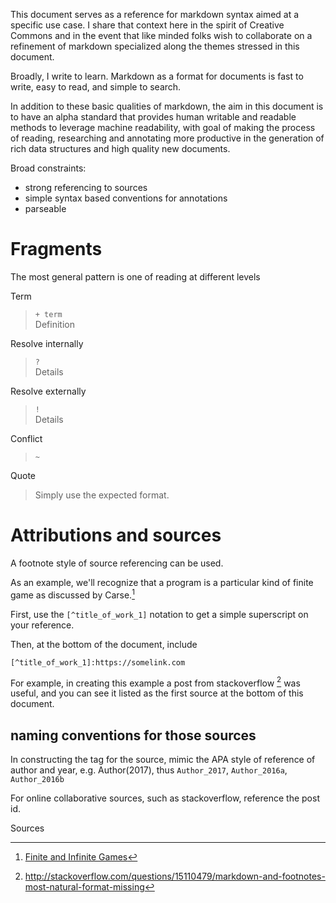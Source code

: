 This document serves as a reference for markdown syntax aimed at a specific use case. I share that context here in the spirit of Creative Commons and in the event that like minded folks wish to collaborate on a refinement of markdown specialized along the themes stressed in this document.

Broadly, I write to learn. Markdown as a format for documents is fast to write, easy to read, and simple to search.

In addition to these basic qualities of markdown, the aim in this document is to have an alpha standard that provides human writable and readable methods to leverage machine readability, with goal of making the process of reading, researching and annotating more productive in the generation of rich data structures and high quality new documents.

Broad constraints:

* strong referencing to sources
* simple syntax based conventions for annotations
* parseable

# Fragments

The most general pattern is one of reading at different levels

Term

> `+ term`  
> Definition

Resolve internally

> `?`  
> Details

Resolve externally

> `!`  
>Details

Conflict

> `~`

Quote

> Simply use the expected format.

# Attributions and sources

A footnote style of source referencing can be used.

As an example, we'll recognize that a program is a particular kind of finite game as discussed by Carse.[^Carse_1986]

First, use the `[^title_of_work_1]` notation to get a simple superscript on your reference.

Then, at the bottom of the document, include

`[^title_of_work_1]:https://somelink.com`

For example, in creating this example a post from stackoverflow [^stackoverflow_15110479] was useful, and you can see it listed as the first source at the bottom of this document.

## naming conventions for those sources

In constructing the tag for the source, mimic the APA style of reference of author and year, e.g. Author(2017), thus `Author_2017`, `Author_2016a`, `Author_2016b`

For online collaborative sources, such as stackoverflow, reference the post id.

Sources

[^Carse_1986]: [Finite and Infinite Games](https://en.wikipedia.org/wiki/Finite_and_Infinite_Games)

[^stackoverflow_15110479]: http://stackoverflow.com/questions/15110479/markdown-and-footnotes-most-natural-format-missing
